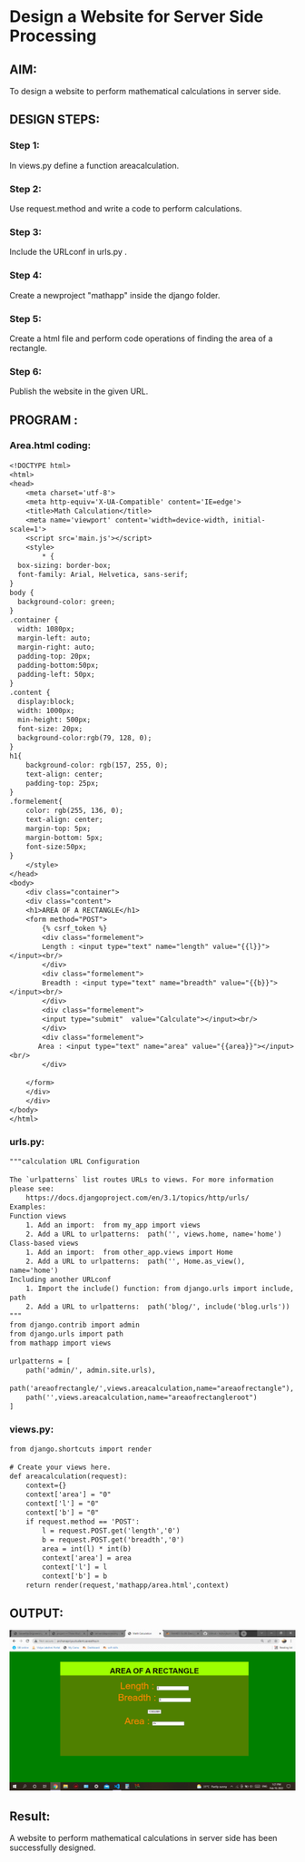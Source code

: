 # Design a Website for Server Side Processing

## AIM:
To design a website to perform mathematical calculations in server side.

## DESIGN STEPS:

### Step 1:</br>
In views.py define a function areacalculation.

### Step 2:</br>
Use request.method and write a code to perform calculations.
### Step 3:</br>
Include the URLconf in urls.py .

### Step 4:</br>
Create a newproject "mathapp" inside the django folder.
### Step 5:</br>
Create a html file and perform code operations of finding the area of a rectangle.
### Step 6:</br>
Publish the website in the given URL.

## PROGRAM :
### Area.html coding:
```
<!DOCTYPE html>
<html>
<head>
    <meta charset='utf-8'>
    <meta http-equiv='X-UA-Compatible' content='IE=edge'>
    <title>Math Calculation</title>
    <meta name='viewport' content='width=device-width, initial-scale=1'>
    <script src='main.js'></script>
    <style>
        * {
  box-sizing: border-box;
  font-family: Arial, Helvetica, sans-serif;
}
body {
  background-color: green;
}
.container {
  width: 1080px;
  margin-left: auto;
  margin-right: auto;
  padding-top: 20px;
  padding-bottom:50px;
  padding-left: 50px;
}
.content {
  display:block;
  width: 1000px;
  min-height: 500px;
  font-size: 20px;
  background-color:rgb(79, 128, 0);
}
h1{
    background-color: rgb(157, 255, 0);
    text-align: center;
    padding-top: 25px;
}
.formelement{
    color: rgb(255, 136, 0);
    text-align: center;
    margin-top: 5px;
    margin-bottom: 5px;
    font-size:50px;
}
    </style>
</head>
<body>
    <div class="container">
    <div class="content">
    <h1>AREA OF A RECTANGLE</h1>
    <form method="POST">
        {% csrf_token %}
        <div class="formelement">
        Length : <input type="text" name="length" value="{{l}}"></input><br/>
        </div>
        <div class="formelement">
        Breadth : <input type="text" name="breadth" value="{{b}}"></input><br/>
        </div>
        <div class="formelement">
        <input type="submit"  value="Calculate"></input><br/>
        </div>
        <div class="formelement">
       Area : <input type="text" name="area" value="{{area}}"></input><br/>
        </div>
    
    </form>
    </div>
    </div>
</body>
</html>
```
### urls.py:
```
"""calculation URL Configuration

The `urlpatterns` list routes URLs to views. For more information please see:
    https://docs.djangoproject.com/en/3.1/topics/http/urls/
Examples:
Function views
    1. Add an import:  from my_app import views
    2. Add a URL to urlpatterns:  path('', views.home, name='home')
Class-based views
    1. Add an import:  from other_app.views import Home
    2. Add a URL to urlpatterns:  path('', Home.as_view(), name='home')
Including another URLconf
    1. Import the include() function: from django.urls import include, path
    2. Add a URL to urlpatterns:  path('blog/', include('blog.urls'))
"""
from django.contrib import admin
from django.urls import path
from mathapp import views

urlpatterns = [
    path('admin/', admin.site.urls),
    path('areaofrectangle/',views.areacalculation,name="areaofrectangle"),
    path('',views.areacalculation,name="areaofrectangleroot")
]
```
### views.py:
```
from django.shortcuts import render

# Create your views here.
def areacalculation(request):
    context={}
    context['area'] = "0"
    context['l'] = "0"
    context['b'] = "0"
    if request.method == 'POST':
        l = request.POST.get('length','0')
        b = request.POST.get('breadth','0')
        area = int(l) * int(b)
        context['area'] = area
        context['l'] = l
        context['b'] = b
    return render(request,'mathapp/area.html',context)
```

## OUTPUT:
![ex009](./ex009.png)


## Result:
 A website to perform mathematical calculations in server side has been successfully designed.

